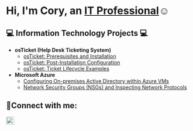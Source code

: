 <h1>Hi, I'm Cory, an <a href="https://www.linkedin.com/in/cory-castle-b7a98627a">IT Professional</a>☺</h1>

<h2>💻 Information Technology Projects 💻</h2>

- <b>osTicket (Help Desk Ticketing System)</b>
  - [osTicket: Prerequisites and Installation](https://github.com/CoryCastle/osticket-prereqs)
  - [osTicket: Post-Installation Configuration](https://github.com/CoryCastle/post-install-config)
  - [osTicket: Ticket Lifecycle Examples](https://github.com/CoryCastle/ticket-lifecycle)
- <b>Microsoft Azure</b>
  - [Configuring On-premises Active Directory within Azure VMs](https://github.com/CoryCastle/configure-ad)
  - [Network Security Groups (NSGs) and Inspecting Network Protocols](https://github.com/CoryCastle/azure-network-protocols)

<h2>📩Connect with me:</h2>

[<img align="left" alt="Cory | LinkedIn" width="22px" src="https://cdn.jsdelivr.net/npm/simple-icons@v3/icons/linkedin.svg" />][linkedin]

[linkedin]: https://www.linkedin.com/in/cory-castle-b7a98627a
